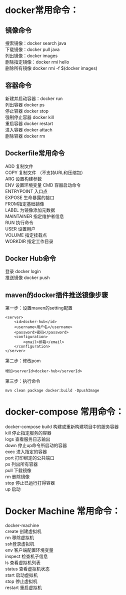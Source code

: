 # docker常用命令：
## 镜像命令
搜索镜像：docker search java  
下载镜像：docker pull java  
列出镜像：docker images  
删除指定镜像：docker rmi hello  
删除所有镜像 docker rmi -f $(docker images)
## 容器命令
新建并启动容器：docker run  
列出容器 docker ps  
停止容器 docker stop  
强制停止容器 docker kill  
重启容器 docker restart  
进入容器 docker attach  
删除容器 docker rm

## Dockerfile常用命令
ADD 复制文件  
COPY 复制文件  （不支持URL和压缩包）  
ARG 设置构建参数  
ENV 设置环境变量
CMD 容器启动命令  
ENTRYPOINT 入口点  
EXPOSE 生命暴露的接口  
FROM指定基础镜像  
LABEL 为镜像添加元数据  
MAINTAINER 指定维护者信息  
RUN 执行命令  
USER 设置用户  
VOLUME 指定挂载点  
WORKDIR 指定工作目录

## Docker Hub命令
登录  docker login  
推送镜像 docker push

## maven的docker插件推送镜像步骤
第一步：设置maven的setting配置
 
    <server>
        <id>docker-hub</id>
        <username>用户名</username>
        <password>密码</password>
        <configuration>
            <email>邮箱</email>
        </configuration>
    </server>
第二步：修改pom

    增加<serverId>docker-hub</serverId>
第三步：执行命令

    mvn clean package docker:build -DpushImage
    
# docker-compose 常用命令：
docker-compose 
   build 构建或重新构建项目中的服务容器  
   kill   停止指定服务的容器  
   logs 查看服务日志输出   
   down 停止up命令所启动的容器  
   exec 进入指定的容器  
   port 打印绑定的公共端口  
   ps 列出所有容器  
   pull 下载镜像   
   rm 删除镜像   
   stop 停止已运行打得容器  
   up 启动
 # Docker Machine 常用命令：
docker-machine  
    create  创建虚拟机   
    rm 移除虚拟机   
    ssh登录虚拟机  
    env 客户端配置环境变量  
    inspect  检查机子信息  
    ls 查看虚拟机列表  
    status  查看虚拟机状态  
    start 启动虚拟机   
    stop  停止虚拟机        
    restart 重启虚拟机

 

